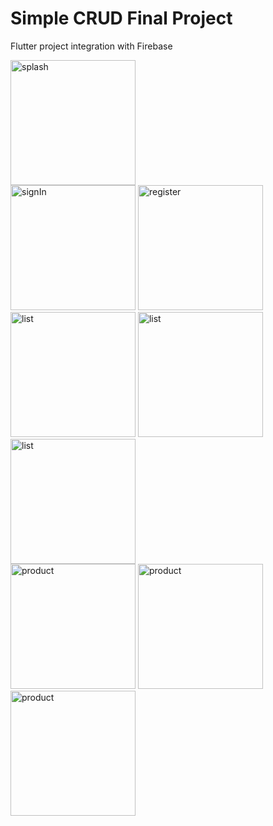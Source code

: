 # Simple CRUD Final Project
Flutter project integration with Firebase


<div align="left">
    <picture>
        <img alt="splash" src="https://github.com/luxamrown/luxamrown/assets/63460549/b69187a9-f47c-4ad8-a12f-9466392050df" width="200" />
    </picture>
</div>
<div align="left">
    <picture>
        <img alt="signIn" src="https://github.com/luxamrown/luxamrown/assets/63460549/a78ca0e3-9731-4862-9c37-a175b392aa7b" width="200" />
    </picture>
    <picture>
        <img alt="register" src="https://github.com/luxamrown/luxamrown/assets/63460549/69c4672a-f77c-4d70-b976-64e28ef5d2fc" width="200" />
    </picture>
</div>
<div align="left">
    <picture>
        <img alt="list" src="https://github.com/luxamrown/luxamrown/assets/63460549/36884c18-9a77-473a-b232-4065bae884a0" width="200" />
    </picture>
    <picture>
        <img alt="list" src="https://github.com/luxamrown/luxamrown/assets/63460549/bec466d3-aa70-477d-af9c-738ba4d61d80" width="200" />
    </picture>
    <picture>
        <img alt="list" src="https://github.com/luxamrown/luxamrown/assets/63460549/9f52f301-bc0d-49c3-aa61-f095151961be" width="200" />
    </picture>
</div>
<div align="left">
    <picture>
        <img alt="product" src="https://github.com/luxamrown/luxamrown/assets/63460549/c464b206-d319-4cf8-aa8f-4011d5d9d45e" width="200" />
    </picture>
    <picture>
        <img alt="product" src="https://github.com/luxamrown/luxamrown/assets/63460549/8fd660d2-e6bd-41c4-88b7-fa94a3d46d85" width="200" />
    </picture>
</div>
<div align="left">
    <picture>
        <img alt="product" src="https://github.com/luxamrown/luxamrown/assets/63460549/381accd2-868f-40f8-99a6-ed6a1b189880" width="200" />
    </picture>
</div>

